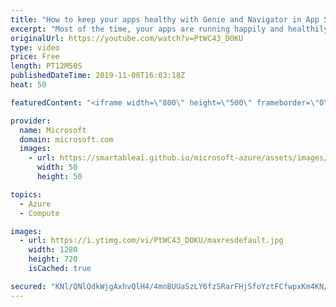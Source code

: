 ```yaml
---
title: "How to keep your apps healthy with Genie and Navigator in App Service Diagnostics | Azure Friday"
excerpt: "Most of the time, your apps are running happily and healthily. However, when things go wrong, you can use Genie and Navigator in App Service Diagnostics to figure out what's wrong. Jen Lee joins Scott Hanselman to show how the App Service Diagnostics interactive interface (Genie) guides you intelligently"
originalUrl: https://youtube.com/watch?v=PtWC43_D0KU
type: video
price: Free
length: PT12M50S
publishedDateTime: 2019-11-08T16:03:18Z
heat: 50

featuredContent: "<iframe width=\"800\" height=\"500\" frameborder=\"0\" src=\"https://www.youtube.com/embed/PtWC43_D0KU\" allow=\"accelerometer; autoplay; encrypted-media; gyroscope; picture-in-picture\" allowfullscreen></iframe>"

provider:
  name: Microsoft
  domain: microsoft.com
  images:
    - url: https://smartableai.github.io/microsoft-azure/assets/images/organizations/microsoft.com-50x50.jpg
      width: 50
      height: 50

topics:
  - Azure
  - Compute

images:
  - url: https://i.ytimg.com/vi/PtWC43_D0KU/maxresdefault.jpg
    width: 1280
    height: 720
    isCached: true

secured: "KNl/QNlQdkWjgAxhvQlH4/4mnBUUaSzLY6fzSRarFHjSfoYztFCfwpxKm4KN/Goqembgxf+MMlUUjEe5PRucRuAT6gF4Zcv5FW6q41bzr4SpzOuWaWFQgLPdZD6z47ynPTOwWs3FMoSqcOyCH9o4WkVUQAcSXM7ViB+K0CvxNCaGq/g+8ZCW2o4eGTv5qROEfOxPjhIfHZlfNyitQiHRBRVyd4EhOLbS4iKs+4hkbbQ5zbkR2IjbwYWY/1JdvIITpTe/HArew3dJ168W4d1WgAdF+tnWLOgWUEpWosIEwcY+QOWTdLTTrkw0JzKc3vS+FqCBmrKDjHGNedoFbNGKSxr9q+iFFC1BoFkGm9yvNx3ZAP61V5W6P1hKgX6dEgptI2kfJc3Nh3I9zGfabPVL8WsDB7cv2z2BOJL7AgQ6Ltk=;nZsmPbHOfAAsJe3DYF/Mwg=="
---
```


